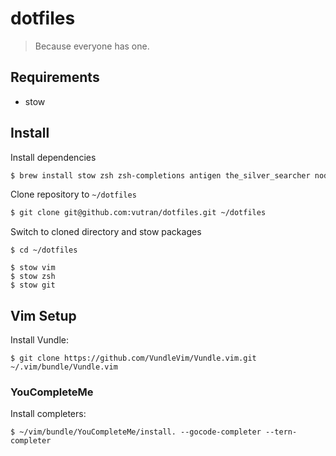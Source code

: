 # dotfiles

> Because everyone has one.


## Requirements

- stow

## Install

Install dependencies


```bash
$ brew install stow zsh zsh-completions antigen the_silver_searcher node
```

Clone repository to `~/dotfiles`

```bash
$ git clone git@github.com:vutran/dotfiles.git ~/dotfiles
```

Switch to cloned directory and stow packages

```
$ cd ~/dotfiles

$ stow vim
$ stow zsh
$ stow git
```

## Vim Setup

Install Vundle:

```
$ git clone https://github.com/VundleVim/Vundle.vim.git ~/.vim/bundle/Vundle.vim
```

### YouCompleteMe

Install completers:

```
$ ~/vim/bundle/YouCompleteMe/install. --gocode-completer --tern-completer
```
